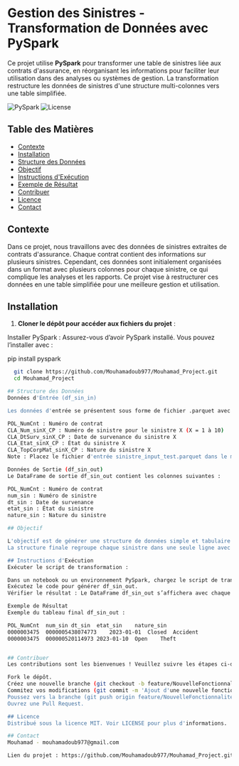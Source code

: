 # Gestion des Sinistres - Transformation de Données avec PySpark

Ce projet utilise **PySpark** pour transformer une table de sinistres liée aux contrats d'assurance, en réorganisant les informations pour faciliter leur utilisation dans des analyses ou systèmes de gestion. La transformation restructure les données de sinistres d'une structure multi-colonnes vers une table simplifiée.

![PySpark](https://img.shields.io/badge/PySpark-3.3.0-brightgreen)
![License](https://img.shields.io/badge/License-MIT-blue.svg)

## Table des Matières

- [Contexte](#contexte)
- [Installation](#installation)
- [Structure des Données](#structure-des-données)
- [Objectif](#objectif)
- [Instructions d'Exécution](#instructions-dexécution)
- [Exemple de Résultat](#exemple-de-résultat)
- [Contribuer](#contribuer)
- [Licence](#licence)
- [Contact](#contact)

## Contexte

Dans ce projet, nous travaillons avec des données de sinistres extraites de contrats d'assurance. Chaque contrat contient des informations sur plusieurs sinistres. Cependant, ces données sont initialement organisées dans un format avec plusieurs colonnes pour chaque sinistre, ce qui complique les analyses et les rapports. Ce projet vise à restructurer ces données en une table simplifiée pour une meilleure gestion et utilisation.

## Installation

1. **Cloner le dépôt pour accéder aux fichiers du projet** :

Installer PySpark : Assurez-vous d’avoir PySpark installé. Vous pouvez l’installer avec :

pip install pyspark

 ```bash
   git clone https://github.com/Mouhamadoub977/Mouhamad_Project.git
   cd Mouhamad_Project

## Structure des Données
Données d'Entrée (df_sin_in)

Les données d'entrée se présentent sous forme de fichier .parquet avec les colonnes suivantes :

POL_NumCnt : Numéro de contrat
CLA_Num_sinX_CP : Numéro de sinistre pour le sinistre X (X = 1 à 10)
CLA_DtSurv_sinX_CP : Date de survenance du sinistre X
CLA_Etat_sinX_CP : État du sinistre X
CLA_TopCorpMat_sinX_CP : Nature du sinistre X
Note : Placez le fichier d'entrée sinistre_input_test.parquet dans le même dossier que le script ou configurez le chemin d'accès dans le code.

Données de Sortie (df_sin_out)
Le DataFrame de sortie df_sin_out contient les colonnes suivantes :

POL_NumCnt : Numéro de contrat
num_sin : Numéro de sinistre
dt_sin : Date de survenance
etat_sin : État du sinistre
nature_sin : Nature du sinistre

## Objectif

L'objectif est de générer une structure de données simple et tabulaire pour chaque sinistre, facilitant ainsi les analyses et rapports.
La structure finale regroupe chaque sinistre dans une seule ligne avec les informations essentielles.

## Instructions d'Exécution
Exécuter le script de transformation :

Dans un notebook ou un environnement PySpark, chargez le script de transformation Sinistre.py (ou le code dans ce README).
Exécutez le code pour générer df_sin_out.
Vérifier le résultat : Le DataFrame df_sin_out s’affichera avec chaque sinistre représenté par une ligne unique.

Exemple de Résultat
Exemple du tableau final df_sin_out :

POL_NumCnt	num_sin	dt_sin	etat_sin	nature_sin
0000003475	0000005438074773	2023-01-01	Closed	Accident
0000003475	000000520114973	2023-01-10	Open	Theft


## Contribuer
Les contributions sont les bienvenues ! Veuillez suivre les étapes ci-dessous pour contribuer :

Fork le dépôt.
Créez une nouvelle branche (git checkout -b feature/NouvelleFonctionnalité).
Commitez vos modifications (git commit -m 'Ajout d'une nouvelle fonctionnalité').
Poussez vers la branche (git push origin feature/NouvelleFonctionnalité).
Ouvrez une Pull Request.

## Licence
Distribué sous la licence MIT. Voir LICENSE pour plus d'informations.

## Contact
Mouhamad - mouhamadoub977@gmail.com

Lien du projet : https://github.com/Mouhamadoub977/Mouhamad_Project.git
